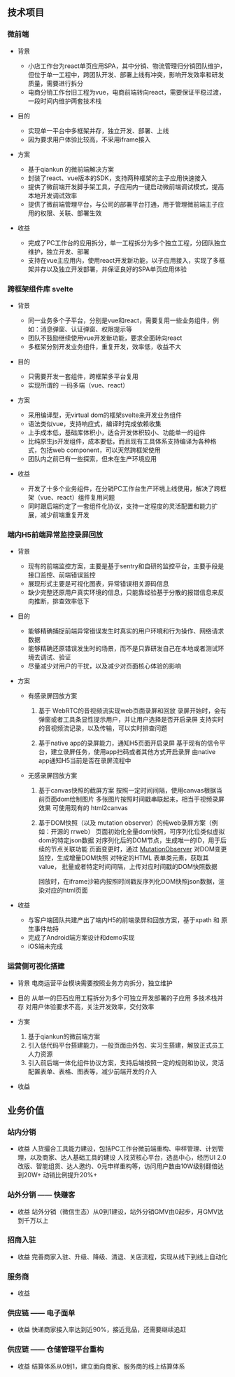 ## 技术项目

### 微前端

* 背景
    * 小店工作台为react单页应用SPA，其中分销、物流管理归分销团队维护，但位于单一工程中，跨团队开发、部署上线有冲突，影响开发效率和研发质量，需要进行拆分
    * 电商分销工作台旧工程为vue，电商前端转向react，需要保证平稳过渡，一段时间内维护两套技术栈

* 目的
    * 实现单一平台中多框架并存，独立开发、部署、上线
    * 因为要求用户体验比较高，不采用iframe接入


* 方案
    * 基于qiankun 的微前端解决方案
    * 封装了react、vue版本的SDK，支持两种框架的主子应用快速接入
    * 提供了微前端开发脚手架工具，子应用内一键启动微前端调试模式，提高本地开发调试效率
    * 提供了微前端管理平台，与公司的部署平台打通，用于管理微前端主子应用的权限、关联、部署生效


* 收益
    * 完成了PC工作台的应用拆分，单一工程拆分为多个独立工程，分团队独立维护，独立开发、部署
    * 支持在vue主应用内，使用react开发新功能，以子应用接入，实现了多框架并存以及独立开发部署，并保证良好的SPA单页应用体验



### 跨框架组件库 svelte

* 背景
    * 同一业务多个子平台，分别是vue和react，需要复用一些业务组件，例如：消息弹窗、认证弹窗、权限提示等
    * 团队不鼓励继续使用vue开发新功能，要求全面转向react
    * 多框架分别开发业务组件，重复开发，效率低，收益不大


* 目的
    * 只需要开发一套组件，跨框架多平台复用
    * 实现所谓的 一码多端（vue、react）


* 方案
    * 采用编译型，无virtual dom的框架svelte来开发业务组件
    * 语法类似vue，支持响应式，编译时完成依赖收集
    * 上手成本低，基础库体积小，适合开发体积较小、功能单一的组件
    * 比纯原生js开发组件，成本要低，而且现有工具体系支持编译为各种格式，包括web component，可以天然跨框架使用
    * 团队内之前已有一些探索，但未在生产环境应用


* 收益
    * 开发了十多个业务组件，在分销PC工作台生产环境上线使用，解决了跨框架（vue、react）组件复用问题
    * 同时跟后端约定了一套组件化协议，支持一定程度的灵活配置和能力扩展，减少前端重复开发


### 端内H5前端异常监控录屏回放

* 背景
    * 现有的前端监控方案，主要是基于sentry和自研的监控平台，主要手段是接口监控、前端错误监控
    * 展现形式主要是可视化图表，异常错误相关源码信息
    * 缺少完整还原用户真实环境的信息，只能靠经验基于分散的报错信息来反向推断，排查效率低下

* 目的
    * 能够精确捕捉前端异常错误发生时真实的用户环境和行为操作、网络请求数据
    * 能够精确还原错误发生时的场景，而不是只靠研发自己在本地或者测试环境去调试、验证
    * 尽量减少对用户的干扰，以及减少对页面核心体验的影响

* 方案
    * 有感录屏回放方案
        1. 基于 WebRTC的音视频流实现web页面录屏和回放
            录屏开始时，会有弹窗或者工具条显性提示用户，并让用户选择是否开启录屏
            支持实时的音视频流记录，以及传输，可以实时排查问题

        2. 基于native app的录屏能力，通知H5页面开启录屏
            基于现有的信令平台，建立录屏任务，使用app扫码或者其他方式开启录屏
            由native app通知H5当前是否在录屏流程中

    * 无感录屏回放方案
        1. 基于canvas快照的截屏方案
            按照一定时间间隔，使用canvas根据当前页面dom绘制图片
            多张图片按照时间戳串联起来，相当于视频录屏效果
            可使用现有的 html2canvas

        2. 基于DOM快照（以及 mutation observer）的纯web录屏方案（例如：开源的 rrweb）
            页面初始化全量dom快照，可序列化位类似虚拟dom的特定json数据
            对序列化后的DOM节点，生成唯一的ID，用于后续的节点关联功能
            页面变更时，通过 [MutationObserver](https://developer.mozilla.org/zh-CN/docs/Web/API/MutationObserver) 对DOM变更监控，生成增量DOM快照
            对特定的HTML 表单类元素，获取其value，
            批量或者特定时间间隔，上传对应时间戳的DOM快照数据

            回放时，在iframe沙箱内按照时间戳反序列化DOM快照json数据，渲染对应的html页面

* 收益
    * 与客户端团队共建产出了端内H5的前端录屏和回放方案，基于xpath 和 原生事件劫持
    * 完成了Android端方案设计和demo实现
    * iOS端未完成


### 运营侧可视化搭建

* 背景
    电商运营平台模块需要按照业务方向拆分，独立维护

* 目的
    从单一的巨石应用工程拆分为多个可独立开发部署的子应用
    多技术栈并存
    对用户体验要求不高，关注开发效率，交付效率

* 方案
    1. 基于qiankun的微前端方案
    2. 引入低代码平台搭建能力，一般页面由外包、实习生搭建，解放正式员工人力资源
    3. 引入前后端一体化组件协议方案，支持后端按照一定的规则和协议，灵活配置表单、表格、图表等，减少前端开发的介入

* 收益


## 业务价值

### 站内分销

* 收益
    人货撮合工具能力建设，包括PC工作台微前端重构、申样管理、计划管理，以及商家、达人基础工具的建设
    人找货核心平台，选品中心，经历UI 2.0改版、智能组货、达人邀约、0元申样重构等，访问用户数由10W级别翻倍达到20W+
    动销比例提升20%+


### 站外分销 —— 快赚客

* 收益
    站外分销（微信生态）从0到1建设，站外分销GMV由0起步，月GMV达到千万以上

### 招商入驻

* 收益
    完善商家入驻、升级、降级、清退、关店流程，实现从线下到线上自动化

### 服务商

* 收益


### 供应链 —— 电子面单

* 收益
    快递商家接入率达到近90%，接近竞品，还需要继续追赶

### 供应链 —— 仓储管理平台重构

* 收益
    结算体系从0到1，建立面向商家、服务商的线上结算体系

